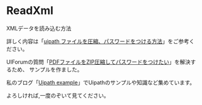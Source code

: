 # ReadXml
XMLデータを読み込む方法

詳しく内容は「[uipath ファイルを圧縮、パスワードをつける方法](https://www.uipath-example.com/zip-file-with-password/)」をご参考ください。

UIForumの質問「[PDFファイルをZIP圧縮してパスワードをつけたい](https://forum.uipath.com/t/pdf-zip/132999)」を解決するため、
サンプルを作ました。

私のブログ「[Uipath example](https://www.uipath-example.com/)」でUipathのサンプルや知識など集めています。

よろしければ,一度のぞいて見てください。

